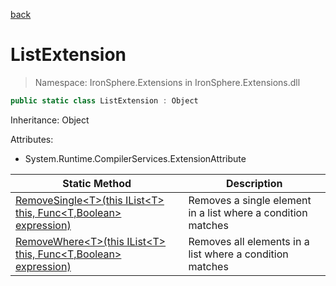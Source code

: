 ﻿[back](/IronSphere.Extensions/types)

# ListExtension

> Namespace: IronSphere.Extensions in  IronSphere.Extensions.dll



```csharp
public static class ListExtension : Object
```
Inheritance: Object



Attributes:
        
* System.Runtime.CompilerServices.ExtensionAttribute




| Static Method | Description |
| --- | --- |
| [RemoveSingle&lt;T&gt;(this IList&lt;T&gt; this, Func&lt;T,Boolean&gt; expression)](ListExtension_RemoveSingle-T-(IList-T-,Func-T,Boolean-)) | Removes a single element in a list where a condition matches |
| [RemoveWhere&lt;T&gt;(this IList&lt;T&gt; this, Func&lt;T,Boolean&gt; expression)](ListExtension_RemoveWhere-T-(IList-T-,Func-T,Boolean-)) | Removes all elements in a list where a condition matches |
